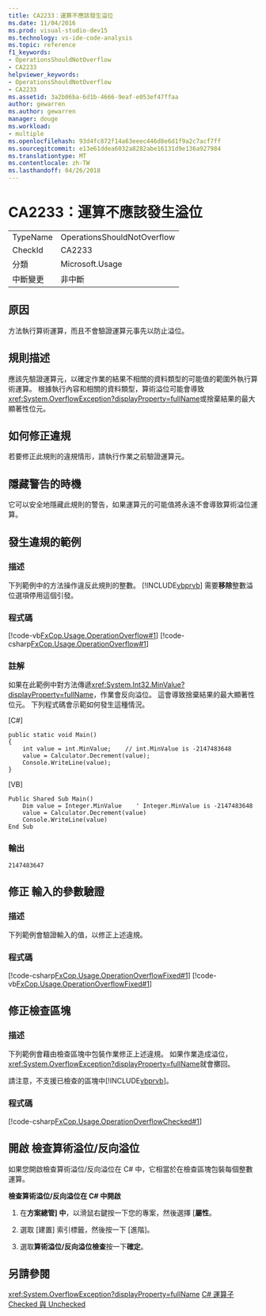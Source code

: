 ```yaml
---
title: CA2233：運算不應該發生溢位
ms.date: 11/04/2016
ms.prod: visual-studio-dev15
ms.technology: vs-ide-code-analysis
ms.topic: reference
f1_keywords:
- OperationsShouldNotOverflow
- CA2233
helpviewer_keywords:
- OperationsShouldNotOverflow
- CA2233
ms.assetid: 3a2b06ba-6d1b-4666-9eaf-e053ef47ffaa
author: gewarren
ms.author: gewarren
manager: douge
ms.workload:
- multiple
ms.openlocfilehash: 93d4fc872f14a63eeec446d8e6d1f9a2c7acf7ff
ms.sourcegitcommit: e13e61ddea6032a8282abe16131d9e136a927984
ms.translationtype: MT
ms.contentlocale: zh-TW
ms.lasthandoff: 04/26/2018
---
```

# <a name="ca2233-operations-should-not-overflow"></a>CA2233：運算不應該發生溢位
|||
|-|-|
|TypeName|OperationsShouldNotOverflow|
|CheckId|CA2233|
|分類|Microsoft.Usage|
|中斷變更|非中斷|

## <a name="cause"></a>原因
 方法執行算術運算，而且不會驗證運算元事先以防止溢位。

## <a name="rule-description"></a>規則描述
 應該先驗證運算元，以確定作業的結果不相關的資料類型的可能值的範圍外執行算術運算。 根據執行內容和相關的資料類型，算術溢位可能會導致 <xref:System.OverflowException?displayProperty=fullName>或捨棄結果的最大顯著性位元。

## <a name="how-to-fix-violations"></a>如何修正違規
 若要修正此規則的違規情形，請執行作業之前驗證運算元。

## <a name="when-to-suppress-warnings"></a>隱藏警告的時機
 它可以安全地隱藏此規則的警告，如果運算元的可能值將永遠不會導致算術溢位運算。

## <a name="example-of-a-violation"></a>發生違規的範例

### <a name="description"></a>描述
 下列範例中的方法操作違反此規則的整數。 [!INCLUDE[vbprvb](../code-quality/includes/vbprvb_md.md)] 需要**移除**整數溢位選項停用這個引發。

### <a name="code"></a>程式碼
 [!code-vb[FxCop.Usage.OperationOverflow#1](../code-quality/codesnippet/VisualBasic/ca2233-operations-should-not-overflow_1.vb)]
 [!code-csharp[FxCop.Usage.OperationOverflow#1](../code-quality/codesnippet/CSharp/ca2233-operations-should-not-overflow_1.cs)]

### <a name="comments"></a>註解
 如果在此範例中對方法傳遞<xref:System.Int32.MinValue?displayProperty=fullName>，作業會反向溢位。 這會導致捨棄結果的最大顯著性位元。 下列程式碼會示範如何發生這種情況。

 [C#]

```
public static void Main()
{
    int value = int.MinValue;    // int.MinValue is -2147483648
    value = Calculator.Decrement(value);
    Console.WriteLine(value);
}
```

 [VB]

```
Public Shared Sub Main()
    Dim value = Integer.MinValue    ' Integer.MinValue is -2147483648
    value = Calculator.Decrement(value)
    Console.WriteLine(value)
End Sub
```

### <a name="output"></a>輸出

```
2147483647
```

## <a name="fix-with-input-parameter-validation"></a>修正 輸入的參數驗證

### <a name="description"></a>描述
 下列範例會驗證輸入的值，以修正上述違規。

### <a name="code"></a>程式碼
 [!code-csharp[FxCop.Usage.OperationOverflowFixed#1](../code-quality/codesnippet/CSharp/ca2233-operations-should-not-overflow_2.cs)]
 [!code-vb[FxCop.Usage.OperationOverflowFixed#1](../code-quality/codesnippet/VisualBasic/ca2233-operations-should-not-overflow_2.vb)]

## <a name="fix-with-a-checked-block"></a>修正檢查區塊

### <a name="description"></a>描述
 下列範例會藉由檢查區塊中包裝作業修正上述違規。 如果作業造成溢位，<xref:System.OverflowException?displayProperty=fullName>就會擲回。

 請注意，不支援已檢查的區塊中[!INCLUDE[vbprvb](../code-quality/includes/vbprvb_md.md)]。

### <a name="code"></a>程式碼
 [!code-csharp[FxCop.Usage.OperationOverflowChecked#1](../code-quality/codesnippet/CSharp/ca2233-operations-should-not-overflow_3.cs)]

## <a name="turn-on-checked-arithmetic-overflowunderflow"></a>開啟 檢查算術溢位/反向溢位
 如果您開啟檢查算術溢位/反向溢位在 C# 中，它相當於在檢查區塊包裝每個整數運算。

 **檢查算術溢位/反向溢位在 C# 中開啟**

1.  在**方案總管] 中**，以滑鼠右鍵按一下您的專案，然後選擇 [**屬性**。

2.  選取 [建置] 索引標籤，然後按一下 [進階]。

3.  選取**算術溢位/反向溢位檢查**按一下**確定**。

## <a name="see-also"></a>另請參閱
 <xref:System.OverflowException?displayProperty=fullName> [C# 運算子](/dotnet/csharp/language-reference/operators/index) [Checked 與 Unchecked](/dotnet/csharp/language-reference/keywords/checked-and-unchecked)